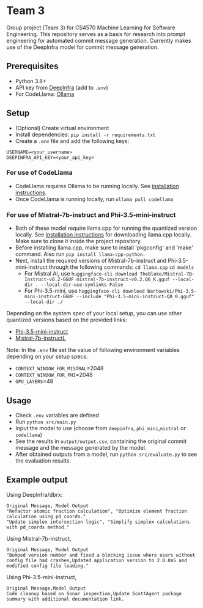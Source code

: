 # Team 3
Group project (Team 3) for CS4570 Machine Learning for Software Engineering. This repository serves as a basis for research into prompt engineering for automated commit message generation. Currently makes use of the DeepInfra model for commit message generation.

## Prerequisites
- Python 3.8+
- API key from [DeepInfra](https://deepinfra.com/) (add to `.env`)
- For CodeLlama: [Ollama](https://ollama.com/)

## Setup
- (Optional) Create virtual environment
- Install dependencies: `pip install -r requirements.txt`
- Create a `.env` file and add the following keys:
```
USERNAME=<your_username>
DEEPINFRA_API_KEY=<your_api_key>
```

### For use of CodeLlama
- CodeLlama requires Ollama to be running locally. See [installation instructions](https://ollama.com/).
- Once CodeLlama is running locally, run `ollama pull codellama`

### For use of Mistral-7b-instruct and Phi-3.5-mini-instruct
- Both of these model require llama.cpp for running the quantized version locally. See [installation instructions](https://github.com/ggerganov/llama.cpp/blob/master/docs/build.md) for downloading llama.cpp locally. Make sure to clone it inside the project repository.
- Before installing llama.cpp, make sure to install 'pkgconfig' and 'make' command. Also run `pip install llama-cpp-python.`
- Next, install the required versions of Mistral-7b-instruct and Phi-3.5-mini-instruct through the following commands:
   `cd llama.cpp`
   `cd models`
  - For Mistral Ai, use `huggingface-cli download TheBloke/Mistral-7B-Instruct-v0.2-GGUF mistral-7b-instruct-v0.2.Q6_K.gguf --local-dir . --local-dir-use-symlinks False`
  - For Phi-3.5-mini, use `huggingface-cli download bartowski/Phi-3.5-mini-instruct-GGUF --include "Phi-3.5-mini-instruct-Q8_0.gguf" --local-dir ./`

Depending on the system spec of your local setup, you can use other quantized versions based on the provided links: 
- [Phi-3.5-mini-instruct](https://huggingface.co/bartowski/Phi-3.5-mini-instruct-GGUF)
- [Mistral-7b-instructL](https://huggingface.co/TheBloke/Mistral-7B-Instruct-v0.2-GGUF)

Note: In the `.env` file set the value of following environment variables depending on your setup specs: 
- `CONTEXT_WINDOW_FOR_MISTRAL`=2048
- `CONTEXT_WINDOW_FOR_PHI`=2048
- `GPU_LAYERS`=48

## Usage
- Check `.env` variables are defined
- Run `python src/main.py`
- Input the model to use (choose from `deepinfra`, `phi_mini`,`mistral` or `codellama`)
- See the results in `output/output.csv`, containing the original commit message and the message generated by the model.
- After obtained outputs from a model, run `python src/evaluate.py` to see the evaluation results.

## Example output
Using DeepInfra/dbrx:
```
Original Message, Model Output
"Refactor atomic fraction calculation", "Optimize element fraction calculation using pd_coords."
"Update simplex intersection logic", "Simplify simplex calculations with pd_coords method."
```
Using Mistral-7b-instruct,
```
Original Message, Model Output
"Bumped version number and fixed a blocking issue where users without config file had crashes,Updated application version to 2.0.0a5 and modified config file loading."
```
Using Phi-3.5-mini-instruct,
```
Original Message,Model Output
Code cleanup based on Sonar inspection,Update ScottAgent package summary with additional documentation link.
```
